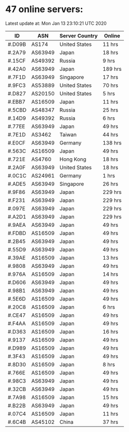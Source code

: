 # 47 online servers:

Latest update at: Mon Jan 13 23:10:21 UTC 2020

| ID | ASN | Server Country | Online |
| -- | --- | -------------- | ------ |
| #.D09B | AS174 | United States | 11 hrs |
| #.2A79 | AS63949 | Japan | 18 hrs |
| #.15CF | AS49392 | Russia | 9 hrs |
| #.42A0 | AS63949 | Japan | 189 hrs |
| #.7F1D | AS63949 | Singapore | 17 hrs |
| #.9FC3 | AS53889 | United States | 70 hrs |
| #.D827 | AS20150 | United States | 5 hrs |
| #.EBB7 | AS16509 | Japan | 11 hrs |
| #.5CBD | AS48347 | Russia | 25 hrs |
| #.14D9 | AS49392 | Russia | 6 hrs |
| #.77EE | AS63949 | Japan | 49 hrs |
| #.7E1D | AS3462 | Taiwan | 44 hrs |
| #.E0CF | AS63949 | Germany | 138 hrs |
| #.563C | AS16509 | Japan | 49 hrs |
| #.721E | AS4760 | Hong Kong | 18 hrs |
| #.2A0F | AS63949 | United States | 18 hrs |
| #.0C1C | AS24961 | Germany | 1 hrs |
| #.ADE5 | AS63949 | Singapore | 26 hrs |
| #.9F86 | AS63949 | Japan | 229 hrs |
| #.F231 | AS63949 | Japan | 229 hrs |
| #.097E | AS63949 | Japan | 229 hrs |
| #.A2D1 | AS63949 | Japan | 229 hrs |
| #.9AEA | AS63949 | Japan | 49 hrs |
| #.FDBD | AS16509 | Japan | 49 hrs |
| #.2B45 | AS63949 | Japan | 49 hrs |
| #.55D9 | AS63949 | Japan | 49 hrs |
| #.39AE | AS16509 | Japan | 13 hrs |
| #.9808 | AS63949 | Japan | 49 hrs |
| #.976A | AS16509 | Japan | 14 hrs |
| #.D606 | AS63949 | Japan | 49 hrs |
| #.98B1 | AS63949 | Japan | 49 hrs |
| #.5E6D | AS16509 | Japan | 49 hrs |
| #.20C8 | AS16509 | Japan | 6 hrs |
| #.CE47 | AS16509 | Japan | 49 hrs |
| #.F4AA | AS16509 | Japan | 49 hrs |
| #.D363 | AS16509 | Japan | 16 hrs |
| #.9137 | AS16509 | Japan | 49 hrs |
| #.D989 | AS16509 | Japan | 49 hrs |
| #.3F43 | AS16509 | Japan | 49 hrs |
| #.8D30 | AS16509 | Japan | 8 hrs |
| #.766E | AS16509 | Japan | 49 hrs |
| #.98C3 | AS63949 | Japan | 49 hrs |
| #.32CB | AS63949 | Japan | 49 hrs |
| #.7A98 | AS16509 | Japan | 15 hrs |
| #.B22B | AS63949 | Japan | 49 hrs |
| #.07C4 | AS16509 | Japan | 11 hrs |
| #.6C4B | AS45102 | China | 37 hrs |

